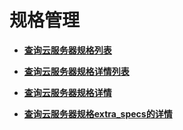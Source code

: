 # 规格管理<a name="ecs_03_0700"></a>

-   **[查询云服务器规格列表](查询云服务器规格列表.md)**  

-   **[查询云服务器规格详情列表](查询云服务器规格详情列表.md)**  

-   **[查询云服务器规格详情](查询云服务器规格详情.md)**  

-   **[查询云服务器规格extra\_specs的详情](查询云服务器规格extra_specs的详情.md)**  


